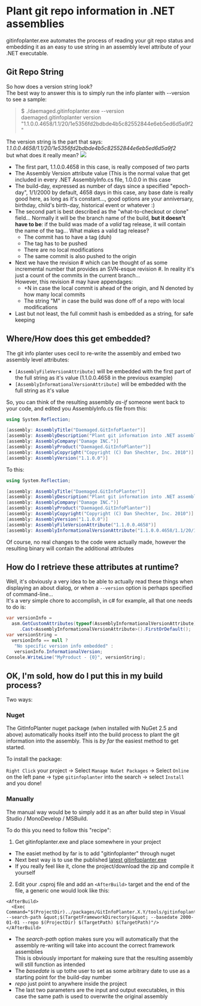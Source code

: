 # Plant git repo information in .NET assemblies #

gitinfoplanter.exe automates the process of reading your git repo status and embedding it as an easy to use string in an assembly level attribute of your .NET executable.

## Git Repo String ##

So how does a version string look?  
The best way to answer this is to simply run the info planter with --version to see a sample:

> $ ./daemaged.gitinfoplanter.exe --version  
> daemaged.gitinfoplanter version "1.1.0.0.4658/1.1/20/1e5356fd2bdbde4b5c82552844e6eb5ed6d5a9f2"

The version string is the part that says: *1.1.0.0.4658/1.1/20/1e5356fd2bdbde4b5c82552844e6eb5ed6d5a9f2*  
but what does it really mean?
<img src="http://damageboy.github.com/daemaged.gitinfoplanter/images/version-info-explanation.svg" />

- The first part, 1.1.0.0.4658 in this case, is really composed of two parts
 - The Assembly Version attribute value (This is the normal value that get included in every .NET AssemblyInfo.cs file, 1.0.0.0 in this case
 - The build-day, expressed as number of days since a specified "epoch-day", 1/1/2000 by default, 4658 days in this case, any base date is really good here, as long as it's constant..., good options are your anniversary, birthday, child's birth-day, historical event or whatever :)
- The second part is best described as the "what-to-checkout or clone" field... Normally it will be the branch name of the build, **but it doesn't have to be**: if the build was made of a *valid* tag release, it will contain the name of the tag... What makes a valid tag release?
  - The commit has to have a tag (duh)
  - The tag has to be pushed
  - There are no local modifications
  - The same commit is also pushed to the origin
- Next we have the revision # which can be thought of as some incremental number that provides an SVN-esque revision #. In reality it's just a count of the commits in the current branch...  
However, this revision # may have appendages:
  - +N in case the local commit is ahead of the origin, and N denoted by how many local commits
  - The string "M" in case the build was done off of a repo with local modifications
 - Last but not least, the full commit hash is embedded as a string, for safe keeping

## Where/How does this get embedded? ##
The git info planter uses cecil to re-write the assembly and embed two assembly level attributes:

- `[AssemblyFileVersionAttribute]` will be embedded with the first part of the full string as it's value (1.1.0.0.4658 in the previous example)
- `[AssemblyInformationalVersionAttribute]` will be embedded with the full string as it's value

So, you can think of the resulting assemblly *as-if* someone went back to your code, and edited you AssemblyInfo.cs file from this:

```c#
using System.Reflection;

[assembly: AssemblyTitle("Daemaged.GitInfoPlanter")]
[assembly: AssemblyDescription("Plant git information into .NET assemblies")]
[assembly: AssemblyCompany("Damage INC.")]
[assembly: AssemblyProduct("Daemaged.GitInfoPlanter")]
[assembly: AssemblyCopyright("Copyright (C) Dan Shechter, Inc. 2010")]
[assembly: AssemblyVersion("1.1.0.0")]
```

To this:
```c#
using System.Reflection;

[assembly: AssemblyTitle("Daemaged.GitInfoPlanter")]
[assembly: AssemblyDescription("Plant git information into .NET assemblies")]
[assembly: AssemblyCompany("Damage INC.")]
[assembly: AssemblyProduct("Daemaged.GitInfoPlanter")]
[assembly: AssemblyCopyright("Copyright (C) Dan Shechter, Inc. 2010")]
[assembly: AssemblyVersion("1.1.0.0")]
[assembly: AssemblyFileVersionAttribute("1.1.0.0.4658")]
[assembly: AssemblyInformationalVersionAttribute("1.1.0.0.4658/1.1/20/1e5356fd2bdbde4b5c82552844e6eb5ed6d5a9f2")]
```

Of course, no real changes to the code were actually made, however the resulting binary will contain the additional attributes

## How do I retrieve these attributes at runtime? ##

Well, it's obviously a very idea to be able to actually read these things when displaying an about dialog, or when a `--version` option is perhaps specified of command-line...  
It's a very simple chore to accomplish, in c# for example, all that one needs to do is:
```c#
var versionInfo = 
  asm.GetCustomAttributes(typeof(AssemblyInformationalVersionAttribute), false)
     .Cast<AssemblyInformationalVersionAttribute>().FirstOrDefault();
var versionString = 
  versionInfo == null ? 
   "No specific version info embedded" : 
   versionInfo.InformationalVersion;
Console.WriteLine("MyProduct - {0}", versionString);
```

## OK, I'm sold, how do I put this in my build process? ##

Two ways:
### Nuget ###

The GitInfoPlanter nuget package (when installed with NuGet 2.5 and above) automatically hooks itself into the build process to plant the git information into the assembly. This is *by far* the easiest method to get started. 

To install the package:

`Right Click` your project → Select `Manage NuGet Packages` → Select `Online` on the left pane → type `gitinfoplanter` into the search →  select `Install` and you done!

### Manually ###
The manual way would be to simply add it as an after build step in Visual Studio / MonoDevelop / MSBuild.

To do this you need to follow this "recipe":



1. Get gitinfoplanter.exe and place somewhere in your project
 - The easiet method by far is to add "gitinfoplanter" through nuget
 - Next best way is to use the published [latest gitinfoplanter.exe](https://github.com/downloads/damageboy/daemaged.gitinfoplanter/gitinfoplanter.exe "gitinfoplanter.exe")
 - If you really feel like it, clone the project/download the zip and compile it yourself   
2. Edit your .csproj file and add an `<AfterBuild>` target and the end of the file, a generic one would look like this:  

```
<AfterBuild>
  <Exec Command="$(ProjectDir)../packages/GitInfoPlanter.X.Y/tools/gitinfoplanter.exe --search-path &quot;$(TargetFrameworkDirectory)&quot; --basedate 2000-01-01 --repo $(ProjectDir) $(TargetPath) $(TargetPath)"/>
</AfterBuild>
```

 - The *search-path* option makes sure you will automatically that the assembly re-writing will take into account the correct framework assemblies  
   This is obviously important for makeing sure that the resulting assembly will still function as intended
 - The *basedate* is up tothe user to set as some arbitrary date to use as a starting point for the build-day number
 - *repo* just point to anywhere inside the project
 - The last two parameters are the input and output executables, in this case the same path is used to overwrite the original assembly

